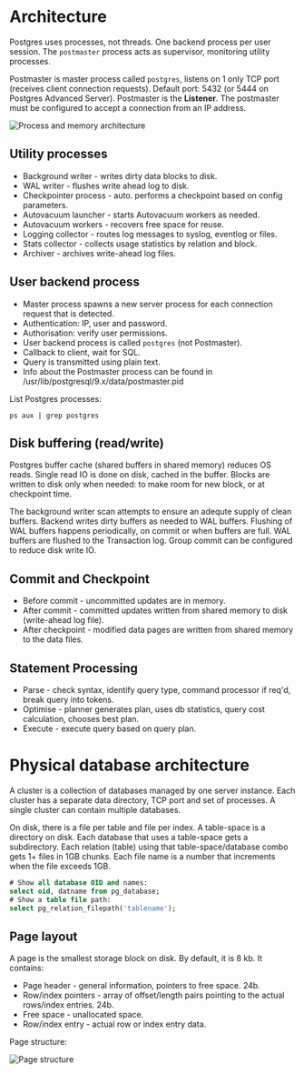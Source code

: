 # Architecture

Postgres uses processes, not threads. One backend process per user
session. The ``postmaster`` process acts as supervisor, monitoring
utility processes.

Postmaster is master process called ``postgres``, listens on 1 only TCP
port (receives client connection requests). Default port: 5432 (or 5444
on Postgres Advanced Server). Postmaster is the **Listener**.
The postmaster must be configured to accept a connection from an IP
address.

![Process and memory architecture](media/images/postgres_process_memory_architecture.jpg)

## Utility processes

* Background writer - writes dirty data blocks to disk.
* WAL writer - flushes write ahead log to disk.
* Checkpointer process - auto. performs a checkpoint based on config
  parameters.
* Autovacuum launcher - starts Autovacuum workers as needed.
* Autovacuum workers - recovers free space for reuse.
* Logging collector - routes log messages to syslog, eventlog or files.
* Stats collector - collects usage statistics by relation and block.
* Archiver - archives write-ahead log files.

## User backend process

* Master process spawns a new server process for each connection request
  that is detected.
* Authentication: IP, user and password.
* Authorisation: verify user permissions.
* User backend process is called ``postgres`` (not Postmaster).
* Callback to client, wait for SQL.
* Query is transmitted using plain text.
* Info about the Postmaster process can be found in
  /usr/lib/postgresql/9.x/data/postmaster.pid

List Postgres processes:

    ps aux | grep postgres

## Disk buffering (read/write)

Postgres buffer cache (shared buffers in shared memory) reduces OS
reads. Single read IO is done on disk, cached in the buffer. Blocks are
written to disk only when needed: to make room for new block, or at
checkpoint time.

The background writer scan attempts to ensure an adequte supply of clean
buffers. Backend writes dirty buffers as needed to WAL buffers. Flushing
of WAL buffers happens periodically, on commit or when buffers are full.
WAL buffers are flushed to the Transaction log. Group commit can be
configured to reduce disk write IO.

## Commit and Checkpoint

* Before commit - uncommitted updates are in memory.
* After commit - committed updates written from shared memory to disk
  (write-ahead log file).
* After checkpoint - modified data pages are written from shared memory
  to the data files.

## Statement Processing

* Parse - check syntax, identify query type, command processor if req'd,
  break query into tokens.
* Optimise - planner generates plan, uses db statistics, query cost
  calculation, chooses best plan.
* Execute - execute query based on query plan.

# Physical database architecture

A cluster is a collection of databases managed by one server instance.
Each cluster has a separate data directory, TCP port and set of
processes. A single cluster can contain multiple databases.

On disk, there is a file per table and file per index. A table-space is
a directory on disk. Each database that uses a table-space gets a
subdirectory. Each relation (table) using that table-space/database
combo gets 1+ files in 1GB chunks. Each file name is a number that
increments when the file exceeds 1GB.

```sql
# Show all database OID and names:
select oid, datname from pg_database;
# Show a table file path:
select pg_relation_filepath('tablename');
```

## Page layout

A page is the smallest storage block on disk. By default, it is 8 kb.
It contains:

* Page header - general information, pointers to free space. 24b.
* Row/index pointers - array of offset/length pairs pointing to the
  actual rows/index entries. 24b.
* Free space - unallocated space.
* Row/index entry - actual row or index entry data.

Page structure:

![Page structure](media/images/pg_page_structure.png)
